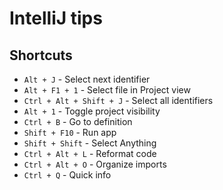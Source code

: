 # IntelliJ tips

## Shortcuts

- `Alt + J` - Select next identifier
- `Alt + F1 + 1` - Select file in Project view
- `Ctrl + Alt + Shift + J` - Select all identifiers
- `Alt + 1` - Toggle project visibility
- `Ctrl + B` - Go to definition
- `Shift + F10` - Run app
- `Shift + Shift` - Select Anything
- `Ctrl + Alt + L` - Reformat code
- `Ctrl + Alt + O` - Organize imports
- `Ctrl + Q` - Quick info
